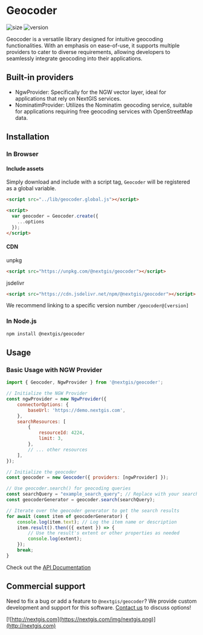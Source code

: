 # Geocoder

![size](https://img.shields.io/bundlephobia/minzip/@nextgis/geocoder) ![version](https://img.shields.io/npm/v/@nextgis/geocoder)

Geocoder is a versatile library designed for intuitive geocoding functionalities.
With an emphasis on ease-of-use, it supports multiple providers to cater to diverse requirements, allowing developers to seamlessly integrate geocoding into their applications.

## Built-in providers

- NgwProvider: Specifically for the NGW vector layer, ideal for applications that rely on NextGIS services.
- NominatimProvider: Utilizes the Nominatim geocoding service, suitable for applications requiring free geocoding services with OpenStreetMap data.

## Installation

### In Browser

#### Include assets

Simply download and include with a script tag, `Geocoder` will be registered as a global variable.

```html
<script src="../lib/geocoder.global.js"></script>

<script>
  var geocoder = Geocoder.create({
    ...options
  });
</script>
```

#### CDN

unpkg

```html
<script src="https://unpkg.com/@nextgis/geocoder"></script>
```

jsdelivr

```html
<script src="https://cdn.jsdelivr.net/npm/@nextgis/geocoder"></script>
```

We recommend linking to a specific version number `/geocoder@[version]`

### In Node.js

```bash
npm install @nextgis/geocoder
```

## Usage

### Basic Usage with NGW Provider

```javascript
import { Geocoder, NgwProvider } from '@nextgis/geocoder';

// Initialize the NGW Provider
const ngwProvider = new NgwProvider({
    connectorOptions: {
        baseUrl: 'https://demo.nextgis.com',
    },
    searchResources: [
        {
            resourceId: 4224,
            limit: 3,
        },
        // ... other resources
    ],
});

// Initialize the geocoder
const geocoder = new Geocoder({ providers: [ngwProvider] });

// Use geocoder.search() for geocoding queries
const searchQuery = "example_search_query"; // Replace with your search term
const geocoderGenerator = geocoder.search(searchQuery);

// Iterate over the geocoder generator to get the search results
for await (const item of geocoderGenerator) {
    console.log(item.text); // Log the item name or description
    item.result().then(({ extent }) => {
        // Use the result's extent or other properties as needed
        console.log(extent);
    });
    break;
}
```

Check out the [API Documentation](https://code-api.nextgis.com/modules/_nextgis_geocoder.html)

## Commercial support

Need to fix a bug or add a feature to `@nextgis/geocoder`? We provide custom development and support for this software. [Contact us](http://nextgis.com/contact/) to discuss options!

[![http://nextgis.com](https://nextgis.com/img/nextgis.png)](http://nextgis.com)
